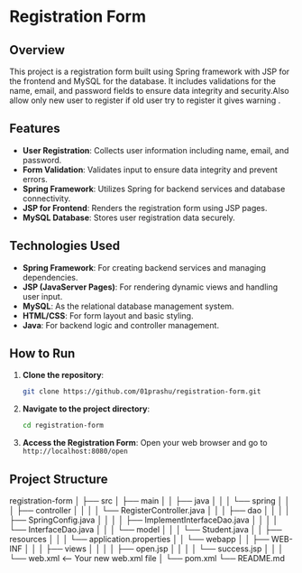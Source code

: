 # Registration Form

## Overview

This project is a registration form built using Spring framework with JSP for the frontend and MySQL for the database. It includes validations for the name, email, and password fields to ensure data integrity and security.Also allow only new user to register if old user try to register it gives warning .

## Features

- **User Registration**: Collects user information including name, email, and password.
- **Form Validation**: Validates input to ensure data integrity and prevent errors.
- **Spring Framework**: Utilizes Spring for backend services and database connectivity.
- **JSP for Frontend**: Renders the registration form using JSP pages.
- **MySQL Database**: Stores user registration data securely.

## Technologies Used

- **Spring Framework**: For creating backend services and managing dependencies.
- **JSP (JavaServer Pages)**: For rendering dynamic views and handling user input.
- **MySQL**: As the relational database management system.
- **HTML/CSS**: For form layout and basic styling.
- **Java**: For backend logic and controller management.

## How to Run

1. **Clone the repository**:
    ```bash
    git clone https://github.com/01prashu/registration-form.git
    ```

2. **Navigate to the project directory**:
    ```bash
    cd registration-form
    ```

3. **Access the Registration Form**:
    Open your web browser and go to `http://localhost:8080/open`

## Project Structure

registration-form
│
├── src
│   ├── main
│   │   ├── java
│   │   │   └── spring
│   │   │       ├── controller
│   │   │       │   └── RegisterController.java
│   │   │       ├── dao
│   │   │       │   ├── SpringConfig.java
│   │   │       │   ├── ImplementInterfaceDao.java
│   │   │       │   └── InterfaceDao.java
│   │   │       └── model
│   │   │           └── Student.java
│   │   ├── resources
│   │   │   └── application.properties
│   │   └── webapp
│   │       ├── WEB-INF
│   │       │   ├── views
│   │       │   │   ├── open.jsp
│   │       │   │   └── success.jsp
│   │       │   └── web.xml  <-- Your new web.xml file
│   └── pom.xml
└── README.md

























































